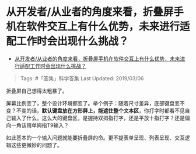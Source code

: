 # 从开发者/从业者的角度来看，折叠屏手机在软件交互上有什么优势，未来进行适配工作时会出现什么挑战？

- [从开发者/从业者的角度来看，折叠屏手机在软件交互上有什么优势，未来进行适配工作时会出现什么挑战？](https://www.zhihu.com/question/314806959/answer/615720682)

>Tags: #「答集」科学答集
>Last Updated: 2019/03/06

折叠屏自己想得太粗暴了。

屏幕比例变了，整个设计环境都变了。举个例子：随着尺寸差异，底部键盘变不变？不变的话，**默认键盘放在方形屏上，能遮住整个文本区**，你打字时都看不见自己输入了什么。这么大的键盘区，是握持双拇指打字，还是平放十指打字？还是偏向一角该用单拇指T9输入？

如此基本的一个输入问题就能要折叠屏的命。更不提表单呈现、列表呈现、交互逻辑这些更微妙的问题了。

  